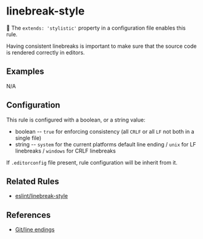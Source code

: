 # linebreak-style

:nail_care: The `extends: 'stylistic'` property in a configuration file enables this rule.

Having consistent linebreaks is important to make sure that the source code is rendered correctly in editors.

## Examples

N/A

## Configuration

This rule is configured with a boolean, or a string value:

* boolean -- `true` for enforcing consistency (all `CRLF` or all `LF` not both in a single file)
* string -- `system` for the current platforms default line ending / `unix` for LF linebreaks / `windows` for CRLF linebreaks

If `.editorconfig` file present, rule configuration will be inherit from it.

## Related Rules

* [eslint/linebreak-style](https://eslint.org/docs/rules/linebreak-style)

## References

* [Git/line endings](https://docs.github.com/en/github/using-git/configuring-git-to-handle-line-endings)
